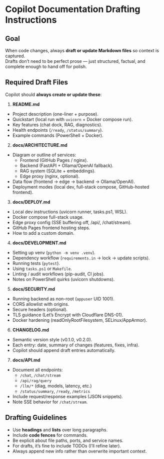 # Copilot Documentation Drafting Instructions

## Goal
When code changes, always **draft or update Markdown files** so context is captured.  
Drafts don’t need to be perfect prose — just structured, factual, and complete enough to hand off for polish.

## Required Draft Files
Copilot should **always create or update these**:

1. **README.md**
  - Project description (one-liner + purpose).
  - Quickstart (local run with `uvicorn` + Docker compose run).
  - Key features (chat dock, RAG, diagnostics).
  - Health endpoints (`/ready`, `/status/summary`).
  - Example commands (PowerShell + Docker).

2. **docs/ARCHITECTURE.md**
  - Diagram or outline of services:
    - Frontend (GitHub Pages / nginx).
    - Backend (FastAPI + Ollama/OpenAI fallback).
    - RAG system (SQLite + embeddings).
    - Edge proxy (nginx, optional).
  - Data flow (frontend → edge → backend → Ollama/OpenAI).
  - Deployment modes (local dev, full-stack compose, GitHub-hosted frontend).

3. **docs/DEPLOY.md**
  - Local dev instructions (uvicorn runner, tasks.ps1, WSL).
  - Docker compose full-stack usage.
  - Edge proxy config (SSE buffering off, /api/, /chat/stream).
  - GitHub Pages frontend hosting steps.
  - How to add a custom domain.

4. **docs/DEVELOPMENT.md**
  - Setting up venv (`python -m venv .venv`).
  - Dependency workflow (`requirements.in` → lock → update scripts).
  - Running tests (`pytest`).
  - Using `tasks.ps1` or `Makefile`.
  - Linting / audit workflows (pip-audit, CI jobs).
  - Notes on PowerShell quirks (uvicorn shutdowns).

5. **docs/SECURITY.md**
  - Running backend as non-root (`appuser` UID 1001).
  - CORS allowlist with origins.
  - Secure headers (optional).
  - TLS guidance (Let’s Encrypt with Cloudflare DNS-01).
  - Docker hardening (readOnlyRootFilesystem, SELinux/AppArmor).

6. **CHANGELOG.md**
  - Semantic version style (v0.1.0, v0.2.0).
  - Each entry: date, summary of changes (features, fixes, infra).
  - Copilot should append draft entries automatically.

7. **docs/API.md**
  - Document all endpoints:
    - `/chat`, `/chat/stream`
    - `/api/rag/query`
    - `/llm/*` (diag, models, latency, etc.)
    - `/status/summary`, `/ready`, `/metrics`
  - Include request/response examples (JSON snippets).
  - Note SSE behavior for `/chat/stream`.

## Drafting Guidelines
- Use **headings** and **lists** over long paragraphs.
- Include **code fences** for commands.
- Be explicit about file paths, ports, and service names.
- For drafts, it’s fine to include TODOs (I’ll refine later).
- Always append new info rather than overwrite important context.
